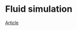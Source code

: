 # Fluid simulation
[Article](https://web.archive.org/web/20250106201614/http://www.ligum.umontreal.ca/Clavet-2005-PVFS/pvfs.pdf)
